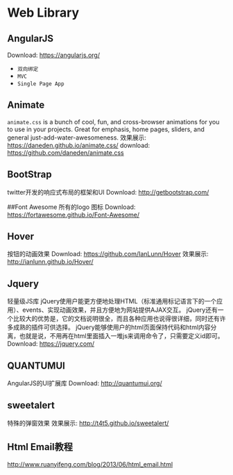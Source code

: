 # Web Library
## AngularJS
Download: https://angularjs.org/
* `双向绑定`
* `MVC`
* `Single Page App`

## Animate
`animate.css` is a bunch of cool, fun, and cross-browser animations for you to use in your projects. Great for emphasis, home pages, sliders, and general just-add-water-awesomeness.
效果展示: https://daneden.github.io/animate.css/
download: https://github.com/daneden/animate.css

## BootStrap
twitter开发的响应式布局的框架和UI
Download: http://getbootstrap.com/

##Font Awesome
所有的logo 图标 
Download: https://fortawesome.github.io/Font-Awesome/

## Hover
按钮的动画效果
Download: https://github.com/IanLunn/Hover
效果展示: http://ianlunn.github.io/Hover/

## Jquery
轻量级JS库 
jQuery使用户能更方便地处理HTML（标准通用标记语言下的一个应用）、events、实现动画效果，并且方便地为网站提供AJAX交互。
jQuery还有一个比较大的优势是，它的文档说明很全，而且各种应用也说得很详细，同时还有许多成熟的插件可供选择。
jQuery能够使用户的html页面保持代码和html内容分离，也就是说，不用再在html里面插入一堆js来调用命令了，只需要定义id即可。
Download: https://jquery.com/

## QUANTUMUI
AngularJS的UI扩展库
Download: http://quantumui.org/


## sweetalert
特殊的弹窗效果
效果展示: http://t4t5.github.io/sweetalert/

## Html Email教程
http://www.ruanyifeng.com/blog/2013/06/html_email.html


